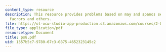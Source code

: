 ```yaml
---
content_type: resource
description: This resource provides problems based on may and spanos sections, control
  facrors and others.
file: https://ol-ocw-studio-app-production.s3.amazonaws.com/courses/2-830j-control-of-manufacturing-processes-sma-6303-spring-2008/1357b5c7978067c308754652323145c2_ps8.pdf
file_type: application/pdf
resourcetype: Document
title: ps8.pdf
uid: 1357b5c7-9780-67c3-0875-4652323145c2
---
```

